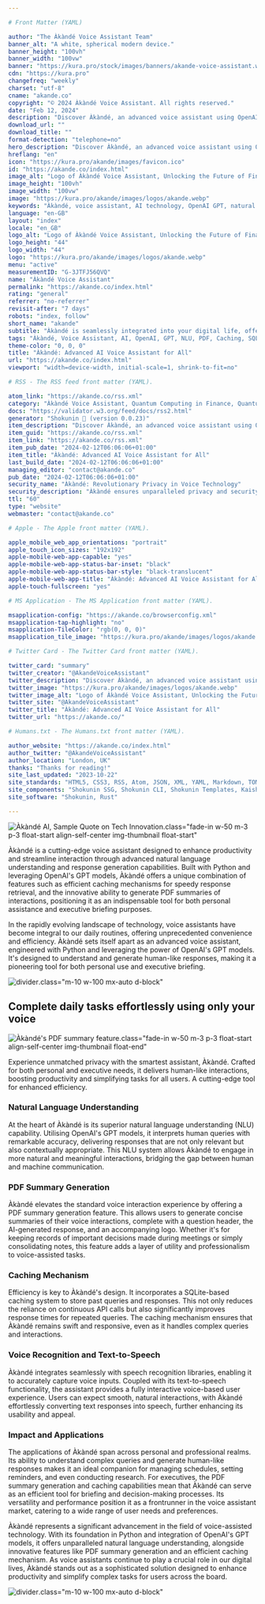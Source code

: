 ```yaml
---

# Front Matter (YAML)

author: "The Àkàndé Voice Assistant Team"
banner_alt: "A white, spherical modern device."
banner_height: "100vh"
banner_width: "100vw"
banner: "https://kura.pro/stock/images/banners/akande-voice-assistant.webp"
cdn: "https://kura.pro"
changefreq: "weekly"
charset: "utf-8"
cname: "akande.co"
copyright: "© 2024 Àkàndé Voice Assistant. All rights reserved."
date: "Feb 12, 2024"
description: "Discover Àkàndé, an advanced voice assistant using OpenAI's GPT for natural interactions, PDF summaries, & efficient caching for both personal & executive tasks"
download_url: ""
download_title: ""
format-detection: "telephone=no"
hero_description: "Discover Àkàndé, an advanced voice assistant using OpenAI's GPT for natural interactions, PDF summaries, & efficient caching for both personal & executive tasks"
hreflang: "en"
icon: "https://kura.pro/akande/images/favicon.ico"
id: "https://akande.co/index.html"
image_alt: "Logo of Àkàndé Voice Assistant, Unlocking the Future of Finance."
image_height: "100vh"
image_width: "100vw"
image: "https://kura.pro/akande/images/logos/akande.webp"
keywords: "Àkàndé, voice assistant, AI technology, OpenAI GPT, natural language understanding, PDF summaries, efficient caching, SQLite, speech recognition, text-to-speech, Python"
language: "en-GB"
layout: "index"
locale: "en_GB"
logo_alt: "Logo of Àkàndé Voice Assistant, Unlocking the Future of Finance."
logo_height: "44"
logo_width: "44"
logo: "https://kura.pro/akande/images/logos/akande.webp"
menu: "active"
measurementID: "G-3JTFJ56QVQ"
name: "Àkàndé Voice Assistant"
permalink: "https://akande.co/index.html"
rating: "general"
referrer: "no-referrer"
revisit-after: "7 days"
robots: "index, follow"
short_name: "akande"
subtitle: "Àkàndé is seamlessly integrated into your digital life, offering a convenient way to interact with technology. Engineered to function effortlessly with your devices, Àkàndé's voice assistant capabilities are accessible anywhere—at home, in the office, or on the go."
tags: "Àkàndé, Voice Assistant, AI, OpenAI, GPT, NLU, PDF, Caching, SQLite, Speech Recognition, Text-to-Speech"
theme-color: "0, 0, 0"
title: "Àkàndé: Advanced AI Voice Assistant for All"
url: "https://akande.co/index.html"
viewport: "width=device-width, initial-scale=1, shrink-to-fit=no"

# RSS - The RSS feed front matter (YAML).

atom_link: "https://akande.co/rss.xml"
category: "Àkàndé Voice Assistant, Quantum Computing in Finance, Quantum Risk Analysis, Quantum Cryptography in Banking, Quantum Key Distribution, Quantum-Resistant Cryptography, Quantum Banking, Future of Banking, Financial Industry Revolution, Quantum Computing Advancements, Quantum Computing Applications"
docs: "https://validator.w3.org/feed/docs/rss2.html"
generator: "Shokunin 🦀 (version 0.0.23)"
item_description: "Discover Àkàndé, an advanced voice assistant using OpenAI's GPT for natural interactions, PDF summaries, & efficient caching for both personal & executive tasks"
item_guid: "https://akande.co/rss.xml"
item_link: "https://akande.co/rss.xml"
item_pub_date: "2024-02-12T06:06:06+01:00"
item_title: "Àkàndé: Advanced AI Voice Assistant for All"
last_build_date: "2024-02-12T06:06:06+01:00"
managing_editor: "contact@akande.co"
pub_date: "2024-02-12T06:06:06+01:00"
security_name: "Àkàndé: Revolutionary Privacy in Voice Technology"
security_description: "Àkàndé ensures unparalleled privacy and security, providing personalised interactions through cutting-edge AI. By processing data directly on your device, it guarantees your details remain confidential, delivering a smooth, tailored user experience."
ttl: "60"
type: "website"
webmaster: "contact@akande.co"

# Apple - The Apple front matter (YAML).

apple_mobile_web_app_orientations: "portrait"
apple_touch_icon_sizes: "192x192"
apple-mobile-web-app-capable: "yes"
apple-mobile-web-app-status-bar-inset: "black"
apple-mobile-web-app-status-bar-style: "black-translucent"
apple-mobile-web-app-title: "Àkàndé: Advanced AI Voice Assistant for All"
apple-touch-fullscreen: "yes"

# MS Application - The MS Application front matter (YAML).

msapplication-config: "https://akande.co/browserconfig.xml"
msapplication-tap-highlight: "no"
msapplication-TileColor: "rgb(0, 0, 0)"
msapplication_tile_image: "https://kura.pro/akande/images/logos/akande.webp"

# Twitter Card - The Twitter Card front matter (YAML).

twitter_card: "summary"
twitter_creator: "@AkandeVoiceAssistant"
twitter_description: "Discover Àkàndé, an advanced voice assistant using OpenAI's GPT for natural interactions, PDF summaries, & efficient caching for both personal & executive tasks"
twitter_image: "https://kura.pro/akande/images/logos/akande.webp"
twitter_image_alt: "Logo of Àkàndé Voice Assistant, Unlocking the Future of Finance."
twitter_site: "@AkandeVoiceAssistant"
twitter_title: "Àkàndé: Advanced AI Voice Assistant for All"
twitter_url: "https://akande.co/"

# Humans.txt - The Humans.txt front matter (YAML).

author_website: "https://akande.co/index.html"
author_twitter: "@AkandeVoiceAssistant"
author_location: "London, UK"
thanks: "Thanks for reading!"
site_last_updated: "2023-10-22"
site_standards: "HTML5, CSS3, RSS, Atom, JSON, XML, YAML, Markdown, TOML"
site_components: "Shokunin SSG, Shokunin CLI, Shokunin Templates, Kaishi Templates, Kaishi Themes"
site_software: "Shokunin, Rust"

---
```


![Àkàndé AI, Sample Quote on Tech Innovation](https://kura.pro/akande/images/promos/akande-promo.webp).class=\"fade-in w-50 m-3 p-3 float-start align-self-center img-thumbnail float-start\"

Àkàndé is a cutting-edge voice assistant designed to enhance productivity and streamline interaction through advanced natural language understanding and response generation capabilities. Built with Python and leveraging OpenAI's GPT models, Àkàndé offers a unique combination of features such as efficient caching mechanisms for speedy response retrieval, and the innovative ability to generate PDF summaries of interactions, positioning it as an indispensable tool for both personal assistance and executive briefing purposes.

In the rapidly evolving landscape of technology, voice assistants have become integral to our daily routines, offering unprecedented convenience and efficiency. Àkàndé sets itself apart as an advanced voice assistant, engineered with Python and leveraging the power of OpenAI's GPT models. It's designed to understand and generate human-like responses, making it a pioneering tool for both personal use and executive briefing.

![divider][divider].class=\"m-10 w-100 mx-auto d-block\"

## Complete daily tasks effortlessly using only your voice

![Àkàndé's PDF summary feature](https://kura.pro/akande/images/promos/akande-promo-01.webp).class=\"fade-in w-50 m-3 p-3 float-start align-self-center img-thumbnail float-end\"

Experience unmatched privacy with the smartest assistant, Àkàndé. Crafted for both personal and executive needs, it delivers human-like interactions, boosting productivity and simplifying tasks for all users. A cutting-edge tool for enhanced efficiency.

### Natural Language Understanding

At the heart of Àkàndé is its superior natural language understanding (NLU) capability. Utilising OpenAI's GPT models, it interprets human queries with remarkable accuracy, delivering responses that are not only relevant but also contextually appropriate. This NLU system allows Àkàndé to engage in more natural and meaningful interactions, bridging the gap between human and machine communication.

### PDF Summary Generation

Àkàndé elevates the standard voice interaction experience by offering a PDF summary generation feature. This allows users to generate concise summaries of their voice interactions, complete with a question header, the AI-generated response, and an accompanying logo. Whether it's for keeping records of important decisions made during meetings or simply consolidating notes, this feature adds a layer of utility and professionalism to voice-assisted tasks.

### Caching Mechanism

Efficiency is key to Àkàndé's design. It incorporates a SQLite-based caching system to store past queries and responses. This not only reduces the reliance on continuous API calls but also significantly improves response times for repeated queries. The caching mechanism ensures that Àkàndé remains swift and responsive, even as it handles complex queries and interactions.

### Voice Recognition and Text-to-Speech

Àkàndé integrates seamlessly with speech recognition libraries, enabling it to accurately capture voice inputs. Coupled with its text-to-speech functionality, the assistant provides a fully interactive voice-based user experience. Users can expect smooth, natural interactions, with Àkàndé effortlessly converting text responses into speech, further enhancing its usability and appeal.

### Impact and Applications

The applications of Àkàndé span across personal and professional realms. Its ability to understand complex queries and generate human-like responses makes it an ideal companion for managing schedules, setting reminders, and even conducting research. For executives, the PDF summary generation and caching capabilities mean that Àkàndé can serve as an efficient tool for briefing and decision-making processes. Its versatility and performance position it as a frontrunner in the voice assistant market, catering to a wide range of user needs and preferences.

Àkàndé represents a significant advancement in the field of voice-assisted technology. With its foundation in Python and integration of OpenAI's GPT models, it offers unparalleled natural language understanding, alongside innovative features like PDF summary generation and an efficient caching mechanism. As voice assistants continue to play a crucial role in our digital lives, Àkàndé stands out as a sophisticated solution designed to enhance productivity and simplify complex tasks for users across the board.

![divider][divider].class=\"m-10 w-100 mx-auto d-block\"

[divider]: https://kura.pro/common/images/elements/divider.svg "Divider"
